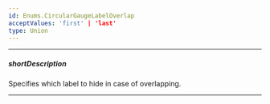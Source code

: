 ```yaml
---
id: Enums.CircularGaugeLabelOverlap
acceptValues: 'first' | 'last'
type: Union
---
```

---
##### shortDescription
Specifies which label to hide in case of overlapping.

---
